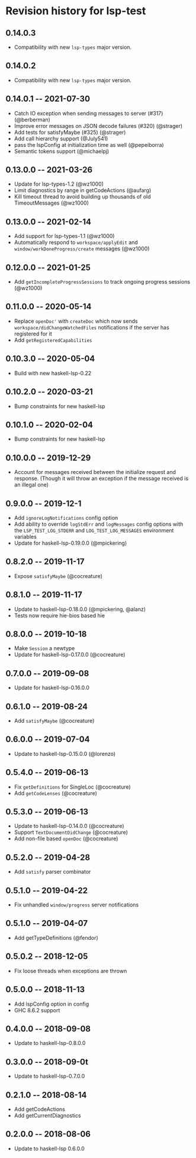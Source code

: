 # Revision history for lsp-test

## 0.14.0.3

* Compatibility with new `lsp-types` major version.

## 0.14.0.2 

* Compatibility with new `lsp-types` major version.

## 0.14.0.1 -- 2021-07-30

* Catch IO exception when sending messages to server (#317) (@berberman)
* Improve error messages on JSON decode failures (#320) (@strager)
* Add tests for satisfyMaybe (#325) (@strager)
* Add call hierarchy support (@July541)
* pass the lspConfig at initialization time as well (@pepeiborra)
* Semantic tokens support (@michaelpj)

## 0.13.0.0 -- 2021-03-26

* Update for lsp-types-1.2 (@wz1000)
* Limit diagnostics by range in getCodeActions (@aufarg)
* Kill timeout thread to avoid building up thousands of old TimeoutMessages (@wz1000)

## 0.13.0.0 -- 2021-02-14

* Add support for lsp-types-1.1 (@wz1000)
* Automatically respond to `workspace/applyEdit` and
  `window/workDoneProgress/create` messages (@wz1000)

## 0.12.0.0 -- 2021-01-25
* Add `getIncompleteProgressSessions` to track ongoing progress sessions
  (@wz1000)

## 0.11.0.0 -- 2020-05-14

* Replace `openDoc'` with `createDoc` which now sends
  `workspace/didChangeWatchedFiles` notifications if the server has registered
  for it
* Add `getRegisteredCapabilities`

## 0.10.3.0 -- 2020-05-04

* Build with new haskell-lsp-0.22

## 0.10.2.0 -- 2020-03-21

* Bump constraints for new haskell-lsp

## 0.10.1.0 -- 2020-02-04

* Bump constraints for new haskell-lsp

## 0.10.0.0 -- 2019-12-29

* Account for messages received between the initialize request and response.
  (Though it will throw an exception if the message received is an illegal one)

## 0.9.0.0 -- 2019-12-1

* Add `ignoreLogNotifications` config option
* Add ability to override `logStdErr` and `logMessages` config options with
  the `LSP_TEST_LOG_STDERR` and `LOG_TEST_LOG_MESSAGES` environment variables
* Update for haskell-lsp-0.19.0.0 (@mpickering)

## 0.8.2.0 -- 2019-11-17

* Expose `satisfyMaybe` (@cocreature)

## 0.8.1.0 -- 2019-11-17

* Update to haskell-lsp-0.18.0.0 (@mpickering, @alanz)
* Tests now require hie-bios based hie

## 0.8.0.0 -- 2019-10-18

* Make `Session` a newtype
* Update for haskell-lsp-0.17.0.0 (@cocreature)

## 0.7.0.0 -- 2019-09-08

* Update for haskell-lsp-0.16.0.0

## 0.6.1.0 -- 2019-08-24

* Add `satisfyMaybe` (@cocreature)

## 0.6.0.0 -- 2019-07-04

* Update to haskell-lsp-0.15.0.0 (@lorenzo)

## 0.5.4.0 -- 2019-06-13

* Fix `getDefinitions` for SingleLoc (@cocreature)
* Add `getCodeLenses` (@cocreature)

## 0.5.3.0 -- 2019-06-13

* Update to haskell-lsp-0.14.0.0 (@cocreature)
* Support `TextDocumentDidChange` (@cocreature)
* Add non-file based `openDoc` (@cocreature)

## 0.5.2.0 -- 2019-04-28

* Add `satisfy` parser combinator

## 0.5.1.0 -- 2019-04-22

* Fix unhandled `window/progress` server notifications

## 0.5.1.0 -- 2019-04-07

* Add getTypeDefinitions (@fendor)

## 0.5.0.2 -- 2018-12-05

* Fix loose threads when exceptions are thrown

## 0.5.0.0 -- 2018-11-13

* Add lspConfig option in config
* GHC 8.6.2 support

## 0.4.0.0 -- 2018-09-08

* Update to haskell-lsp-0.8.0.0

## 0.3.0.0 -- 2018-09-0t

* Update to haskell-lsp-0.7.0.0

## 0.2.1.0 -- 2018-08-14

* Add getCodeActions
* Add getCurrentDiagnostics

## 0.2.0.0 -- 2018-08-06

* Update to haskell-lsp 0.6.0.0
